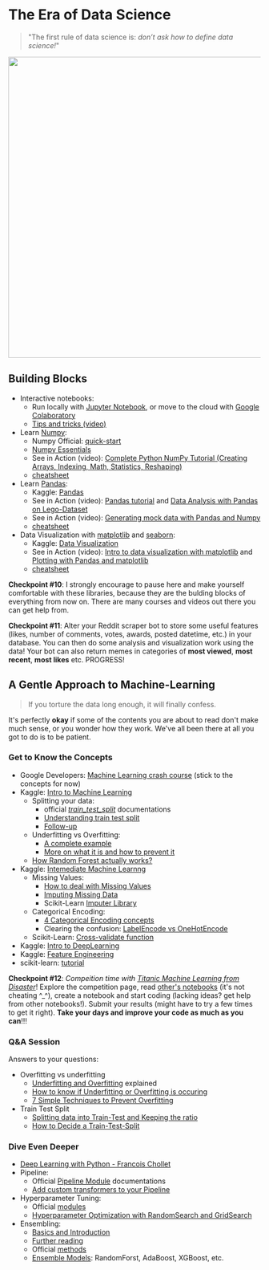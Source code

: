# The Era of Data Science
> "The first rule of data science is: _don’t ask how to define data science!_"

<p align="center">
  <img src="https://github.com/keivanipchihagh/machinelearning-roadmap/blob/master/data-science/cover.jpg?raw=true" width="600" />
</p>

## Building Blocks
- Interactive notebooks:
  - Run locally with [Jupyter Notebook](https://jupyter.org/install), or move to the cloud with [Google Colaboratory](https://research.google.com/colaboratory/)
  - [Tips and tricks (video)](https://www.youtube.com/watch?v=YuWZNV4BkkY&list=PLFCB5Dp81iNVmuoGIqcT5oF4K-7kTI5vp&index=3)
- Learn [Numpy](https://numpy.org/):
  - Numpy Official: [quick-start](https://numpy.org/devdocs/user/quickstart.html)
  - [Numpy Essentials](https://towardsdatascience.com/numpy-essentials-for-data-science-25dc39fae39)
  - See in Action (video): [Complete Python NumPy Tutorial (Creating Arrays, Indexing, Math, Statistics, Reshaping)](https://www.youtube.com/watch?v=GB9ByFAIAH4&list=PLFCB5Dp81iNVmuoGIqcT5oF4K-7kTI5vp&index=8)    
  - [cheatsheet](https://assets.datacamp.com/blog_assets/Numpy_Python_Cheat_Sheet.pdf)
- Learn [Pandas](https://pandas.pydata.org/):
  - Kaggle: [Pandas](https://www.kaggle.com/learn/pandas)
  - See in Action (video): [Pandas tutorial](https://www.youtube.com/watch?v=vmEHCJofslg&list=PLFCB5Dp81iNVmuoGIqcT5oF4K-7kTI5vp&index=2) and [Data Analysis with Pandas on Lego-Dataset](https://www.youtube.com/watch?v=BzQDi4D0B_M&list=PLFCB5Dp81iNVmuoGIqcT5oF4K-7kTI5vp&index=18)
  - See in Action (video): [Generating mock data with Pandas and Numpy](https://www.youtube.com/watch?v=VJBY2eVtf7o&list=PLFCB5Dp81iNVmuoGIqcT5oF4K-7kTI5vp)
  - [cheatsheet](https://pandas.pydata.org/Pandas_Cheat_Sheet.pdf)
- Data Visualization with [matplotlib](https://matplotlib.org/) and [seaborn](https://seaborn.pydata.org/):
  - Kaggle: [Data Visualization](https://www.kaggle.com/learn/data-visualization)
  - See in Action (video): [Intro to data visualization with matplotlib](https://www.youtube.com/watch?v=DAQNHzOcO5A&list=PLFCB5Dp81iNVmuoGIqcT5oF4K-7kTI5vp&index=4) and [Plotting with Pandas and matplotlib](https://www.youtube.com/watch?v=0P7QnIQDBJY)
  - [cheatsheet](https://matplotlib.org/cheatsheets/cheatsheets.pdf)

**Checkpoint #10**: I strongly encourage to pause here and make yourself comfortable with these libraries, because they are the bulding blocks of everything from now on. There are many courses and videos out there you can get help from.

**Checkpoint #11**: Alter your Reddit scraper bot to store some useful features (likes, number of comments, votes, awards, posted datetime, etc.) in your database. You can then do some analysis and visualization work using the data! Your bot can also return memes in categories of **most viewed**, **most recent**, **most likes** etc. PROGRESS!

## A Gentle Approach to Machine-Learning
> If you torture the data long enough, it will finally confess.

It's perfectly **okay** if some of the contents you are about to read don't make much sense, or you wonder how they work. We've all been there at all you got to do is to be patient.

### Get to Know the Concepts
- Google Developers: [Machine Learning crash course](https://developers.google.com/machine-learning/crash-course/ml-intro) (stick to the concepts for now)
- Kaggle: [Intro to Machine Learning](https://www.kaggle.com/learn/intro-to-machine-learning)
  - Splitting your data:
    - official [_train_test_split_](https://scikit-learn.org/stable/modules/generated/sklearn.model_selection.train_test_split.html) documentations
    - [Understanding train test split](https://towardsdatascience.com/understanding-train-test-split-scikit-learn-python-ea676d5e3d1)
    - [Follow-up](https://realpython.com/train-test-split-python-data/)
  - Underfitting vs Overfitting:
    - [A complete example](https://towardsdatascience.com/overfitting-vs-underfitting-a-complete-example-d05dd7e19765)
    - [More on what it is and how to prevent it](https://elitedatascience.com/overfitting-in-machine-learning#how-to-detect)
  - [How Random Forest actually works?](https://towardsdatascience.com/understanding-random-forest-58381e0602d2)
- Kaggle: [Intemediate Machine Learnng](https://www.kaggle.com/learn/intermediate-machine-learning)
  - Missing Values:
    - [How to deal with Missing Values](https://towardsdatascience.com/6-different-ways-to-compensate-for-missing-values-data-imputation-with-examples-6022d9ca0779)
    - [Imputing Missing Data](https://www.theanalysisfactor.com/seven-ways-to-make-up-data-common-methods-to-imputing-missing-data)
    - Scikit-Learn [Imputer Library](https://scikit-learn.org/stable/modules/impute.html)
  - Categorical Encoding:
    - [4 Categorical Encoding concepts](https://towardsdatascience.com/4-categorical-encoding-concepts-to-know-for-data-scientists-e144851c6383)
    - Clearing the confusion: [LabelEncode vs OneHotEncode](https://datascience.stackexchange.com/questions/9443/when-to-use-one-hot-encoding-vs-labelencoder-vs-dictvectorizor)
  - Scikit-Learn: [Cross-validate function](https://scikit-learn.org/stable/modules/generated/sklearn.model_selection.cross_validate.html)
- Kaggle: [Intro to DeepLearning](https://www.kaggle.com/learn/intro-to-deep-learning)
- Kaggle: [Feature Engineering](https://www.kaggle.com/learn/feature-engineering)
- scikit-learn: [tutorial](https://scikit-learn.org/stable/tutorial/index.html)

**Checkpoint #12**: _Compeition time with [Titanic Machine Learning from Disaster](https://www.kaggle.com/c/titanic)_! Explore the competition page, read [other's notebooks](https://www.kaggle.com/competitions/titanic/code?competitionId=3136&sortBy=voteCount) (it's not cheating ^_^), create a notebook and start coding (lacking ideas? get help from other notebooks!). Submit your results (might have to try a few times to get it right). **Take your days and improve your code as much as you can**!!!

### Q&A Session
Answers to your questions:
- Overfitting vs underfitting
  - [Underfitting and Overfitting](https://stats.stackexchange.com/questions/395197/overfitting-and-underfitting) explained
  - [How to know if Underfitting or Overfitting is occuring](https://stackoverflow.com/questions/52009816/how-to-know-if-underfitting-or-overfitting-is-occuring)
  - [7 Simple Techniques to Prevent Overfitting](https://www.kaggle.com/getting-started/157623)
- Train Test Split
  - [Splitting data into Train-Test and Keeping the ratio](https://stackoverflow.com/questions/52610332/splitting-data-set-into-training-and-test-data-keeping-the-ratio)
  - [How to Decide a Train-Test-Split](https://ai.stackexchange.com/questions/32029/how-to-decide-a-train-test-split)

### Dive Even Deeper
  - [Deep Learning with Python - Francois Chollet](https://github.com/keivanipchihagh/machinelearning-roadmap/blob/master/data-science/Deep%20Learning%20with%20Python%20-%20Francois%20Chollet.pdf)
  - Pipeline:
    - Official [Pipeline Module](https://scikit-learn.org/stable/modules/generated/sklearn.pipeline.Pipeline.html) documentations
    - [Add custom transformers to your Pipeline](https://towardsdatascience.com/pipelines-custom-transformers-in-scikit-learn-the-step-by-step-guide-with-python-code-4a7d9b068156)
  - Hyperparameter Tuning:
    - Official [modules](https://scikit-learn.org/stable/modules/grid_search.html)
    - [Hyperparameter Optimization with RandomSearch and GridSearch](https://machinelearningmastery.com/hyperparameter-optimization-with-random-search-and-grid-search/)
  - Ensembling:
    - [Basics and Introduction](https://builtin.com/machine-learning/ensemble-model)
    - [Further reading](https://machinelearningmastery.com/tour-of-ensemble-learning-algorithms/)
    - Official [methods](https://scikit-learn.org/stable/modules/ensemble.html)
    - [Ensemble Models](https://towardsdatascience.com/ensemble-models-5a62d4f4cb0c): RandomForst, AdaBoost, XGBoost, etc.